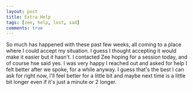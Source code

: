 ```yaml
---
layout: post
title: Extra Help
tags: [zee, help, lost, sad]
comments: true
---
```

So much has happened with these past few weeks, all coming to a place where I could accept my situation. I guess I thought accepting it would make it easier but it hasn't. I contacted Zee hoping for a session today, and of course hse said yes. I was very happy I reached out and asked for help I felt better after we spoke, for a while anyway. I guess that's the best I can ask for right now, I'll feel better for a little bit and maybe next time is a little bit longer even if it's just a minute or 2 longer.
